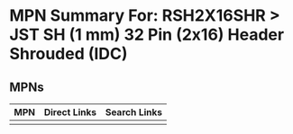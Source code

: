 



# MPN Summary For: RSH2X16SHR > JST SH (1 mm) 32 Pin (2x16) Header Shrouded (IDC)

## MPNs
  

|MPN|Direct Links|Search Links|
| :--- | :--- | :--- |
||||
